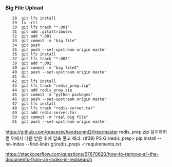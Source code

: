 ### Big File Upload

```
   28  git lfs install
   29  ls -rtl
   30  git lfs track "*.001"
   31  git add .gitattributes
   32  git add *.001
   33  git commit -m "big file"
   34  git push
   35  git push --set-upstream origin master
   36  git lfs install
   37  git lfs track "*.002"
   38  git add *.002
   39  git commit -m "big file2"
   40  git push --set-upstream origin master
   41  dir
   42  git lfs install
   43  git lfs track "redis_prep.zip"
   44  git add redis_prep.zip
   45  git commit -m "python packages"
   46  git push --set-upstream origin master
   47  git lfs install
   48  git lfs track "redis-server.tar"
   49  git add redis-server.tar
   50  git commit -m "real big file"
   51  git push --set-upstream origin master

```

https://github.com/gracesjy/handsonml2/tree/master
redis_prep.zip 
설치하려면 위에서 다운 받은 후에 압축 풀고 해라.
(tf39) PS G:\redis_prep> pip install --no-index --find-links g:\redis_prep\ -r requirements.txt

https://stackoverflow.com/questions/67670620/how-to-remove-all-the-documents-from-an-index-in-redisearch
